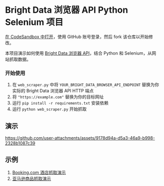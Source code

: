 # Bright Data 浏览器 API Python Selenium 项目

<a href="https://codesandbox.io/p/devbox/github/brightdata/bright-data-browser-api-python-selenium-project?file=%2Fweb_scraper.py" target="_blank" rel="noopener">在 CodeSandbox 中打开</a>，使用 GitHub 账号登录，然后 fork 该仓库以开始修改。

本项目演示如何使用 <a href="https://www.bright.cn/products/scraping-browser" target="_blank" rel="noopener">Bright Data 浏览器 API</a>，结合 Python 和 Selenium，从网站抓取数据。

### 开始使用

1. 在 `web_scraper.py` 中将 `YOUR_BRIGHT_DATA_BROWSER_API_ENDPOINT` 替换为你实际的 Bright Data 浏览器 API HTTP 端点
2. 将 `"https://example.com"` 替换为你的目标网址
3. 运行 `pip install -r requirements.txt` 安装依赖
4. 运行 `python web_scraper.py` 开始抓取

## 演示
https://github.com/user-attachments/assets/9178d94a-d5a3-46a9-b998-2328b1087c39

## 示例
1. [Booking.com 酒店抓取演示](hotel-scraping/README.md)
2. [亚马逊商品抓取演示](ecommerce-scraping/README.md)
